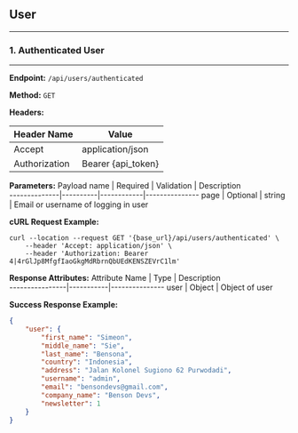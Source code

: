 ## User

-------------------------------------------------------
### 1. Authenticated User
-------------------------------------------------------

**Endpoint:** `/api/users/authenticated`

**Method:** `GET`

**Headers:**

Header Name | Value 
------------|--------------
Accept | application/json
Authorization | Bearer {api_token}

**Parameters:**
Payload name | Required | Validation | Description      
--------------|----------|------------|---------------
page | Optional | string | Email or username of logging in user

**cURL Request Example:**
```
curl --location --request GET '{base_url}/api/users/authenticated' \
    --header 'Accept: application/json' \
    --header 'Authorization: Bearer 4|4rGlJp8MfgfIaoGkgMdRbrnQbUEdKENSZEVrC1lm'
```

**Response Attributes:**
Attribute Name  |   Type    |   Description     
----------------|-----------|---------------
user | Object | Object of user 

**Success Response Example:**
```json
{
    "user": {
        "first_name": "Simeon",
        "middle_name": "Sie",
        "last_name": "Bensona",
        "country": "Indonesia",
        "address": "Jalan Kolonel Sugiono 62 Purwodadi",
        "username": "admin",
        "email": "bensondevs@gmail.com",
        "company_name": "Benson Devs",
        "newsletter": 1
    }
}
```